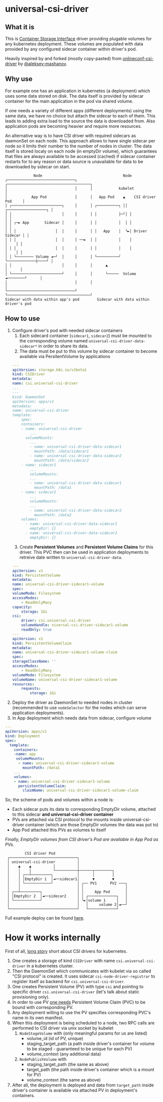 # universal-csi-driver

## What it is

This is [Container Storage Interface](https://github.com/container-storage-interface/spec/blob/master/spec.md) driver providing plugable volumes for any kubernetes deployment. These volumes are populated with data provided by any configured sidecar container within driver's pod.

Heavily inspired by and forked (mostly copy-pasted) from [onlineconf-csi-driver](https://github.com/onlineconf/onlineconf-csi-driver) by [@aleksey-mashanov](https://github.com/aleksey-mashanov).

## Why use

For example one has an application in kubernetes (a deployment) which uses some data stored on disk. The data itself is provided by sidecar container for the main application in the pod via shared volume.

If one needs a variety of different apps (different deployments) using the same data, we have no choice but attach the sidecar to each of them. This leads to adding extra load to the source the data is downloaded from. Also application pods are becoming heavier and require more resources.

An alternative way is to have CSI driver with required sidecars as daemonSet on each node. This approach allows to have single sidecar per node so it limits their number to the number of nodes in cluster. 
The data itself is stored localy on each node (in emptyDir volume), which guarantees that files are always available to be accessed (cached) if sidecar container restarts for to any reason or data source is unavailable for data to be downloaded by sidecar on start.

```
             Node                                     Node
┌───────────────────────────────┐      ┌──────────────────────────────────────┐
│                               │      │            kubelet                   │
│           App Pod             │      │   App Pod    ▲    CSI driver Pod     │
│ ┌───────────────────────┐     │      │ ┌──────────┐ ││ ┌──────────────────┐ │
│ │                       │     │      │ │          ├─┘│ │                  │ │
│ │ ┌─► App       Sidecar │     │      │ │          │  │ │                  │ │
│ │ │                  │  │     │      │ │   App    │  └►│ Driver   Sidecar │ │
│ │ │                  │  │     │ ──►  │ │          │    │             │    │ │
│ │ │                  │  │     │      │ │          │    │             │    │ │
│ │ └──────── Volume ◄─┘  │     │      │ └──────────┘    └─────────────┼────┘ │
│ │                       │     │      │      ▲                        │      │
│ └───────────────────────┘     │      │      └─────  Volume  ◄────────┘      │
│                               │      │                                      │
└───────────────────────────────┘      └──────────────────────────────────────┘
Sidecar with data within app's pod        Sidecar with data within driver's pod
```

## How to use

1. Configure driver's pod with needed sidecar containers
   1. Each sidecard container (`sidecar1`, `sidecar2`) must be mounted to the corresponding volume named `universal-csi-driver-data-sidecar*` in order to share its data.
   2. The data must be put to this volume by sidecar container to become available via PersitentVolume by applications
    ```yaml
    ---
    apiVersion: storage.k8s.io/v1beta1
    kind: CSIDriver
    metadata:
    name: csi.universal-csi-driver
    ...
    ---
    kind: DaemonSet
    apiVersion: apps/v1
    metadata:
    name: universal-csi-driver
    template:
        spec:
        containers:
        - name: universal-csi-driver
            ...
          volumeMounts:
            ...
            - name: universal-csi-driver-data-sidecar1
              mountPath: /data/sidecar1
            - name: universal-csi-driver-data-sidecar2
              mountPath: /data/sidecar2
        - name: sidecar1
            ...
            volumeMounts:
            ...
            - name: universal-csi-driver-data-sidecar1
              mountPath: /data1
        - name: sidecar2
            ...
            volumeMounts:
            ...
            - name: universal-csi-driver-data-sidecar2
              mountPath: /data2
        volumes:
          - name: universal-csi-driver-data-sidecar1
            emptyDir: {}
          - name: universal-csi-driver-data-sidecar2
            emptyDir: {}
    ```
    3. Create **Persistent Volumes** and **Persistent Volume Claims** for this driver. This PVC then can be used in application deployments to retreive date written to `universal-csi-driver-data`.
    ```yaml
    ---
    apiVersion: v1
    kind: PersistentVolume
    metadata:
    name: universal-csi-driver-sidecar1-volume
    spec:
    volumeMode: Filesystem
    accessModes:
        - ReadOnlyMany
    capacity:
        storage: 1Gi
    csi:
        driver: csi.universal-csi-driver
        volumeHandle: niversal-csi-driver-sidecar1-volume
        readOnly: true
    ---
    apiVersion: v1
    kind: PersistentVolumeClaim
    metadata:
    name: universal-csi-driver-sidecar1-volume-claim
    spec:
    storageClassName: ''
    accessModes:
        - ReadOnlyMany
    volumeMode: Filesystem
    volumeName: universal-csi-driver-sidecar1-volume
    resources:
        requests:
            storage: 1Gi
    ```
2. Deploy the driver as DaemonSet to needed nodes in cluster (recommended to use `nodeSelector` for the nodes which can serve application deployments).
3. In App deployment which needs data from sidecar, configure volume

```yaml
---
apiVersion: apps/v1
kind: Deployment
spec:
  template:
    containers:
    -name: app
     volumeMounts:
      - name: universal-csi-driver-sidecar1-volume
        mountPath: /data1
    ...
    volumes:
    - name: universal-csi-driver-sidecar1-volume
      persistentVolumeClaim:
        claimName: universal-csi-driver-sidecar1-volume-claim

```

So, the scheme of pods and volumes within a node is:

- Each sidecar puts its data to corresponding EmptyDir volume, attached to this sidecar **and universal-csi-driver container**
- PVs are attached via CSI protocol to the mounts inside universal-csi-driver container (which are those EmptyDir volumes the data was put to)
- App Pod attached this PVs as volumes to itself

*Finally, EmptyDir volumes from CSI driver's Pod are available in App Pod as PVs.*

```
         CSI driver Pod
 ┌───────────────────────────────┐
 │ universal-csi-driver          │
 │    ▲    ▲          │          │
 │    │    │          └──────────┼──────┬────────┐
 │    │ ┌──┴─────────┐           │      │        │
 │    │ │EmptyDir 1  │◄──sidecar1│      ▼        ▼
 │    │ └────────────┘           │ ┌── PV1      PV2 ───┐
 │    │                          │ │                   │
 │ ┌──┴─────────┐                │ │     App Pod       │
 │ │EmptyDir 2  │◄──sidecar2     │ │ ┌─────────────┐   │
 │ └────────────┘                │ └►│volume 1     │   │
 │                               │   │     volume 2│◄──┘
 └───────────────────────────────┘   └─────────────┘
```

Full example deploy can be found [here](deploy.yaml).

# How it works internally

First of all, [long story](https://github.com/container-storage-interface/spec/blob/master/spec.md) short about CSI drivers for kubernetes.

1. One creates a storage of kind `CSIDriver` with name `csi.universal-csi-driver` in a kubernetes cluster.
2. Then the DaemonSet which communicates with kubelet via so called "CSI protocol" is created. It uses sidecar `csi-node-driver-registrar` to register itself as backend for  `csi.universal-csi-driver`.
3. One creates Persistent Volume (PV) with type `csi` and pointing to specific driver `csi.universal-csi-driver` (let's talk about static provisioning only).
4. In order to use PV [one needs](https://kubernetes.io/docs/concepts/storage/persistent-volumes/) Persistent Volume Claim (PVC) to be bound with corresponding PV.
5. Any deployment willing to use the PV specifies corresponding PVC's name in its own manifest.
6. When this deployment is being scheduled to a node, two RPC calls are performed to CSI driver via unix socket by kubelet
    1. `NodeStageVolume` with (only meaningful params for us are listed)
        - volume_id (id of PV, unique)
        - staging_target_path (a path inside driver's container for volume to be staged - guaranteed to be unique for each PV)
        - volume_context (any additional data)
    2. `NodePublishVolume` with
        - staging_target_path (the same as above)
        - target_path (the path inside driver's container which is a mount for PV)
        - volume_context (the same as above)
7. After all, the deployment is deployed and data from `target_path` inside driver's container is available via attached PV in deployment's containers.

